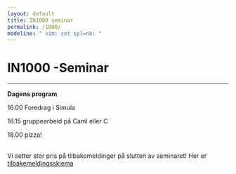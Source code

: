 ```yaml
---
layout: default
title: IN1000 seminar
permalink: /1000/
modeline: " vim: set spl=nb: "
---
```


# IN1000 -Seminar

---

**Dagens program**

16.00 Foredrag i Simula

16.15 gruppearbeid på Caml eller C

18.00 pizza!
<br><br>

Vi setter stor pris på tilbakemeldinger på slutten av seminaret! Her er [tilbakemeldingsskjema](https://nettskjema.no/a/tilbakemelding-h21)
